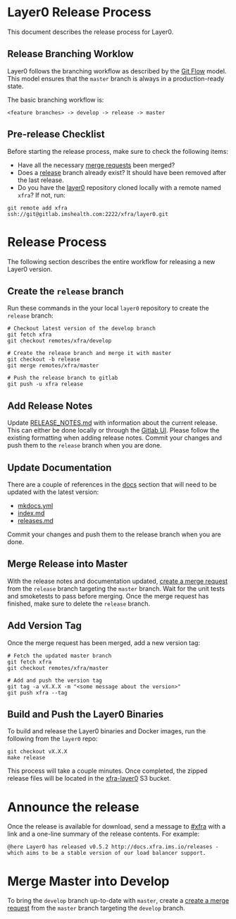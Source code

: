 # Layer0 Release Process
This document describes the release process for Layer0.

## Release Branching Worklow
Layer0 follows the branching workflow as described by the [Git Flow](http://danielkummer.github.io/git-flow-cheatsheet/) model. This model ensures that the `master` branch is always in a production-ready state.

The basic branching workflow is:
```
<feature branches> -> develop -> release -> master
```

## Pre-release Checklist
Before starting the release process, make sure to check the following items:

* Have all the necessary [merge requests](https://gitlab.imshealth.com/xfra/layer0/merge_requests) been merged?
* Does a [release](https://gitlab.imshealth.com/xfra/layer0/branches) branch already exist? It should have been removed after the last release.
* Do you have the [layer0](https://gitlab.imshealth.com/xfra/layer0) repository cloned locally with a remote named `xfra`? If not, run: 
``` 
git remote add xfra ssh://git@gitlab.imshealth.com:2222/xfra/layer0.git
```

# Release Process
The following section describes the entire workflow for releasing a new Layer0 version.
## Create the `release` branch
Run these commands in the your local `layer0` repository to create the `release` branch:

```
# Checkout latest version of the develop branch
git fetch xfra
git checkout remotes/xfra/develop

# Create the release branch and merge it with master
git checkout -b release
git merge remotes/xfra/master

# Push the release branch to gitlab
git push -u xfra release
```

## Add Release Notes 
Update [RELEASE_NOTES.md](https://gitlab.imshealth.com/xfra/layer0/blob/release/RELEASE_NOTES.md) with information about the current release. 
This can either be done locally or through the [Gitlab UI](https://gitlab.imshealth.com/xfra/layer0/edit/release/RELEASE_NOTES.md). 
Please follow the existing formatting when adding release notes.
Commit your changes and push them to the `release` branch when you are done.

## Update Documentation
There are a couple of references in the [docs](https://gitlab.imshealth.com/xfra/layer0/tree/release/docs/docs) section that will need to be updated with the latest version:

* [mkdocs.yml](https://gitlab.imshealth.com/xfra/layer0/blob/release/docs/mkdocs.yml#L40)
* [index.md](https://gitlab.imshealth.com/xfra/layer0/blob/release/docs/docs/index.md)
* [releases.md](https://gitlab.imshealth.com/xfra/layer0/blob/release/docs/docs/releases.md)

Commit your changes and push them to the release branch when you are done.

## Merge Release into Master
With the release notes and documentation updated, [create a merge request](https://gitlab.imshealth.com/xfra/layer0/merge_requests/new#) from the `release` branch targeting the `master` branch. 
Wait for the unit tests and smoketests to pass before merging. 
Once the merge request has finished, make sure to delete the `release` branch. 

## Add Version Tag
Once the merge request has been merged, add a new version tag:

```
# Fetch the updated master branch
git fetch xfra
git checkout remotes/xfra/master

# Add and push the version tag
git tag -a vX.X.X -m "<some message about the version>"
git push xfra --tag
```

## Build and Push the Layer0 Binaries
To build and release the Layer0 binaries and Docker images, run the following from the `layer0` repo: 
```
git checkout vX.X.X
make release
```
This process will take a couple minutes. 
Once completed, the zipped release files will be located in the [xfra-layer0](https://console.aws.amazon.com/s3/home?region=us-west-2#&bucket=xfra-layer0&prefix=release) S3 bucket. 

# Announce the release
Once the release is available for download, send a message to
[#xfra](https://ims-dev.slack.com/messages/xfra) with a link and a one-line
summary of the release contents. For example:
```
@here Layer0 has released v0.5.2 http://docs.xfra.ims.io/releases - which aims to be a stable version of our load balancer support.
```

# Merge Master into Develop
To bring the `develop` branch up-to-date with `master`, create a [create a merge request](https://gitlab.imshealth.com/xfra/layer0/merge_requests/new#) from the `master` branch targeting the `develop` branch.
